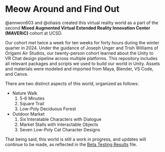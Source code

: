 # Meow Around and Find Out

@annwon603 and @ohasis created this virtual reality world as a part of the second **Mixed Augmented Virtual Extended Reality Innovation Center (MAVERiC)** cohort at UCSD.

Our cohort met twice a week for ten weeks for forty hours during the winter quarter in 2024. Under the guidance of Joseph Unger and Trish Williams of Origami Air Studios, 
our twenty-person cohort learned about the Unity to VR Chat design pipeline across multiple platforms. This repository includes all relevant packages and scripts we used to 
build our world in Unity. Assets and materials were modeled and imported from Maya, Blender, VS Code, and Canva.

There are two distinct aspects of this world, organized as follows:
* Nature Walk
  1. 5-6 Minutes
  2. Square Trail
  3. Low-Poly Deciduous Forest
* Outdoor Market
  1. Six Interatable Characters with Dialogue
  2. Market Stalls with Interactable Objects
  3. Seven Low-Poly Cat Character Designs

That being said, this world is still a work in progress, and updates will continue to be made, as reflected in the
[Beta Testing Results](https://github.com/annwon603/Meow-Around-And-Find-Out/blob/main/BetaTestingResults.md) file.
